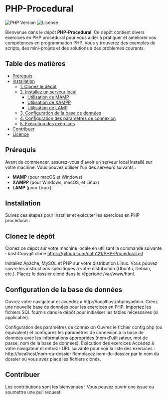 # PHP-Procedural

![PHP Version](https://img.shields.io/badge/PHP-%3E%3D%207.4-8892BF?style=flat-square)
![License](https://img.shields.io/badge/License-MIT-green?style=flat-square)

Bienvenue dans le dépôt **PHP-Procedural**. Ce dépôt contient divers exercices en PHP procédural pour vous aider à pratiquer et améliorer vos compétences en programmation PHP. Vous y trouverez des exemples de scripts, des mini-projets et des solutions à des problèmes courants.

## Table des matières

- [Prérequis](#prérequis)
- [Installation](#installation)
  - [1. Clonez le dépôt](#1-clonez-le-dépôt)
  - [2. Installez un serveur local](#2-installez-un-serveur-local)
    - [Utilisation de MAMP](#utilisation-de-mamp)
    - [Utilisation de XAMPP](#utilisation-de-xampp)
    - [Utilisation de LAMP](#utilisation-de-lamp)
  - [3. Configuration de la base de données](#3-configuration-de-la-base-de-données)
  - [4. Configuration des paramètres de connexion](#4-configuration-des-paramètres-de-connexion)
  - [5. Exécution des exercices](#5-exécution-des-exercices)
- [Contribuer](#contribuer)
- [Licence](#licence)

## Prérequis

Avant de commencer, assurez-vous d'avoir un serveur local installé sur votre machine. Vous pouvez utiliser l'un des serveurs suivants :

- **MAMP** (pour macOS et Windows)
- **XAMPP** (pour Windows, macOS, et Linux)
- **LAMP** (pour Linux)

## Installation
Suivez ces étapes pour installer et exécuter les exercices en PHP procédural :

## Clonez le dépôt
Clonez ce dépôt sur votre machine locale en utilisant la commande suivante :
bashCopygit clone https://github.com/nath121/PHP-Procedural.git

Installez Apache, MySQL et PHP sur votre distribution Linux. Vous pouvez suivre les instructions spécifiques à votre distribution (Ubuntu, Debian, etc.).
Placez le dossier cloné dans le répertoire /var/www/html.

## Configuration de la base de données

Ouvrez votre navigateur et accédez à http://localhost/phpmyadmin.
Créez une nouvelle base de données pour les exercices en PHP.
Importez les fichiers SQL fournis dans le dépôt pour initialiser les tables nécessaires (si applicable).

Configuration des paramètres de connexion
Ouvrez le fichier config.php (ou équivalent) et configurez les paramètres de connexion à la base de données avec les informations appropriées (nom d'utilisateur, mot de passe, nom de la base de données).
Exécution des exercices
Accédez à votre navigateur et entrez l'URL suivante pour voir la liste des exercices :
http://localhost/nom-du-dossier
Remplacez nom-du-dossier par le nom du dossier où vous avez placé les fichiers clonés.
## Contribuer
Les contributions sont les bienvenues ! Vous pouvez ouvrir une issue ou soumettre une pull request.

